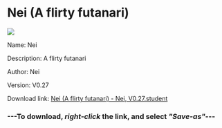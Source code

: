 # Nei (A flirty futanari)

<img src = "https://raw.githubusercontent.com/Arbiter1223/Koukou-Gurashi-Custom-Students/master/Students/Files/Nei%20(A%20flirty%20futanari).png">

Name: Nei

Description: A flirty futanari

Author: Nei

Version: V0.27

Download link: <a href="https://raw.githubusercontent.com/Arbiter1223/Koukou-Gurashi-Custom-Students/master/Students/Files/Nei%20(A%20flirty%20futanari)%20-%20Nei%2C%20V0.27.student">Nei (A flirty futanari) - Nei, V0.27.student</a>

### ---**To download, _right-click_ the link, and select _"Save-as"_**---

